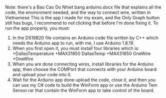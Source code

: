 Note: there's a Bao Cao Do Nhiet bang arduino.docx file that explains all the code, the environment needed, and the way to connect wire, written in Vietnamese
This is the app I made for my exam, and the Only Graph button still has bugs, I recommend to not clicking that before I'm done fixing it. To run the app properly, you must:
1. In the DS18B20 file contains an Arduino code file written by C++ which needs the Arduino app to run, with me, I use Arduino 1.8.19.
2. When you first open it, you must install four libraries which is:
  +DallasTemperature
  +MAX31850 DallasTemp
  +MAX31850 OneWire
  +OneWire
3. When you are done connecting wires, install libraries for the Arduino app, then choose the COMPort that connects with your Arduino board and upload your code into it.
4. Wait for the Arduino app done upload the code, close it, and then you can use my C# code to build the WinForm app or use the Arduino Tem Sensor.rar that contain the WinForm app to take control of the board.
